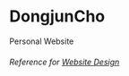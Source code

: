 # DongjunCho
Personal Website

###### Reference for <a href ="http://www.soultreepark.com/view/main">Website Design
